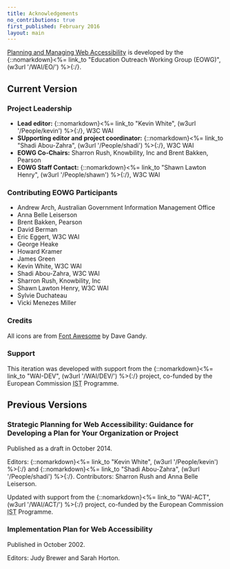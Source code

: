 ```yaml
---
title: Acknowledgements
no_contributions: true
first_published: February 2016
layout: main
---
```


[Planning and Managing Web Accessibility](Overview.html) is developed by the {::nomarkdown}<%= link_to "Education Outreach Working Group (EOWG)", (w3url '/WAI/EO/') %>{:/}.

## Current Version

### Project Leadership

* **Lead editor:** {::nomarkdown}<%= link_to "Kevin White", (w3url '/People/kevin') %>{:/}, W3C WAI
* **SUpporting editor and project coordinator:** {::nomarkdown}<%= link_to "Shadi Abou-Zahra", (w3url '/People/shadi') %>{:/}, W3C WAI
* **EOWG Co-Chairs:** Sharron Rush, Knowbility, Inc and Brent Bakken, Pearson
* **EOWG Staff Contact:** {::nomarkdown}<%= link_to "Shawn Lawton Henry", (w3url '/People/shawn') %>{:/}, W3C WAI

### Contributing EOWG Participants

* Andrew Arch, Australian Government Information Management Office
* Anna Belle Leiserson
* Brent Bakken, Pearson
* David Berman
* Eric Eggert, W3C WAI
* George Heake
* Howard Kramer
* James Green
* Kevin White, W3C WAI
* Shadi Abou-Zahra, W3C WAI
* Sharron Rush, Knowbility, Inc
* Shawn Lawton Henry, W3C WAI
* Sylvie Duchateau
* Vicki Menezes Miller

### Credits

All icons are from [Font Awesome](//fontawesome.io) by Dave Gandy.

### Support

This iteration was developed with support from the {::nomarkdown}<%= link_to "WAI-DEV", (w3url '/WAI/DEV/') %>{:/} project, co-funded by the European Commission <abbr title="Information Society Technologies">IST</abbr> Programme.

## Previous Versions

### Strategic Planning for Web Accessibility: Guidance for Developing a Plan for Your Organization or Project

Published as a draft in October 2014.

Editors: {::nomarkdown}<%= link_to "Kevin White", (w3url '/People/kevin') %>{:/} and {::nomarkdown}<%= link_to "Shadi Abou-Zahra", (w3url '/People/shadi') %>{:/}. Contributors: Sharron Rush and Anna Belle Leiserson.

Updated with support from the {::nomarkdown}<%= link_to "WAI-ACT", (w3url '/WAI/ACT/') %>{:/} project, co-funded by the European Commission <abbr title="Information Society Technologies">IST</abbr> Programme.

### Implementation Plan for Web Accessibility

Published in October 2002.

Editors: Judy Brewer and Sarah Horton. 
